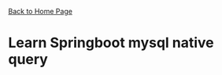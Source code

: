 [Back to Home Page](https://github.com/learn-backend-springboot)

# Learn Springboot mysql native query
